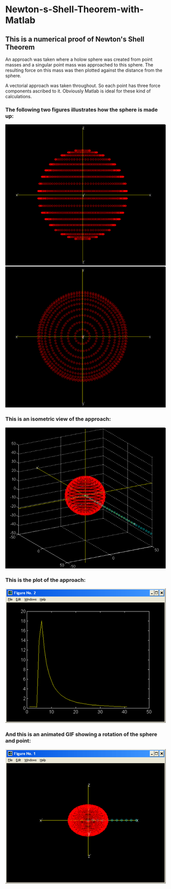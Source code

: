 # Newton-s-Shell-Theorem-with-Matlab
## This is a numerical proof of Newton's Shell Theorem
An approach was taken where a holow sphere was created from point masses and a singular point mass was approached to this sphere. The resulting force on this mass was then plotted against the distance from the sphere.

A vectorial approach was taken throughout. So each point has three force components ascribed to it. Obviously Matlab is ideal for these kind of calculations.

### The following two figures illustrates how the sphere is made up:
![sphere_elevation](https://github.com/kufbwxfiwy/Newton-s-Shell-Theorem-with-Matlab/blob/master/images/sphere_elevation.png)
![sphere_plan](https://github.com/kufbwxfiwy/Newton-s-Shell-Theorem-with-Matlab/blob/master/images/sphere_plan.png)


### This is an isometric view of the approach:
![sphere_iso](https://github.com/kufbwxfiwy/Newton-s-Shell-Theorem-with-Matlab/blob/master/images/sphere_iso.png)


### This is the plot of the approach:
![plot](https://github.com/kufbwxfiwy/Newton-s-Shell-Theorem-with-Matlab/blob/master/images/plot.png)


### And this is an animated GIF showing a rotation of the sphere and point:
![rotation](https://github.com/kufbwxfiwy/Newton-s-Shell-Theorem-with-Matlab/blob/master/images/rotation.gif)
